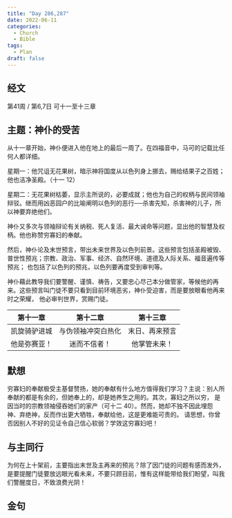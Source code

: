 ```yaml
---
title: "Day 286,287"
date: 2022-06-11
categories:
  - Church
  - Bible
tags:
  - Plan
draft: false
---
```


## 经文
第41周 / 第6,7日 可十一至十三章

## 主题：神仆的受苦
从十一章开始，神仆便进入他在地上的最后一周了。在四福音中，马可的记载比任何人都详细。

星期一：他咒诅无花果树，暗示神将国度从以色列身上挪去，赐给结果子之百姓；他也洁净圣殿。（十一  12）

星期二：无花果树枯萎，显示主所说的，必要成就；他也为自己的权柄与民间领袖辩驳。继而用凶恶园户的比喻阐明以色列的恶行──杀害先知，杀害神的儿子，所以神要弃绝他们。

神仆又多次与领袖辩论有关纳税、死人复活、最大诫命等问题，显出他的智慧及权柄。他也称赞穷寡妇的奉献。

然后，神仆论及末世预言，带出未来世界及以色列前景。这些预言包括圣殿被毁、普世性预兆；宗教、政治、军事、经济、自然环境、道德及人际关系、福音遍传等预兆；
也包括了以色列的预兆，以色列要再度受到审判等。

神仆藉此教导我们要警醒、谨慎、祷告，又要忠心尽己本分做管家，等候他的再来。这些预言叫门徒不要只看到目前环境恶劣，神仆受迫害，而是要放眼看他再来时之荣耀，
他必审判世界，赏赐门徒。

|   第十一章   |    第十二章     |   第十三章    |
|:--------:|:-----------:|:---------:|
|  凯旋骑驴进城  |  与伪领袖冲突白热化  |  末日、再来预言  |
|  他是弥赛亚！  |   迷而不信者！    |  他掌管未来！   |

## 默想
穷寡妇的奉献极受主基督赞扬，她的奉献有什么地方值得我们学习？主说：别人所奉献的都是有余的，但她奉上的，却是她养生之用的。其次，寡妇之所以穷，
是因当时的宗教领袖侵吞她们的家产（可十二  40）。然而，她却不独不因此埋怨神、弃绝神，反而作出更大牺牲，奉献给他，这是更难能可贵的。
请思想，你曾否因别人不好的见证令自己信心软弱？学效这穷寡妇吧！

## 与主同行
为何在上十架前，主要指出末世及主再来的预兆？除了因门徒的问题有感而发外，是要提醒门徒要放远眼光看未来，不要只顾目前，惟有这样能带给我们盼望，叫我们警醒度日，不致浪费光阴！

## 金句


[comment]: <> (## 附录)

